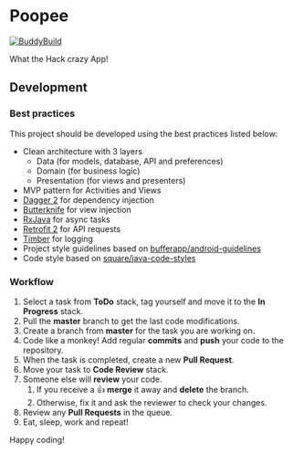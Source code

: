 # Poopee

[![BuddyBuild](https://dashboard.buddybuild.com/api/statusImage?appID=5931ef12c5a55b00016d54f9&branch=master&build=latest)](https://dashboard.buddybuild.com/apps/5931ef12c5a55b00016d54f9/build/latest?branch=master)

What the Hack crazy App!

## Development

### Best practices

This project should be developed using the best practices listed below: 

- Clean architecture with 3 layers
    - Data (for models, database, API and preferences)
    - Domain (for business logic)
    - Presentation (for views and presenters)
- MVP pattern for Activities and Views
- [Dagger 2](https://google.github.io/dagger/) for dependency injection
- [Butterknife](https://jakewharton.github.io/butterknife/) for view injection
- [RxJava](https://github.com/ReactiveX/RxAndroid) for async tasks
- [Retrofit 2](https://github.com/square/retrofit) for API requests
- [Timber](https://github.com/JakeWharton/timber) for logging
- Project style guidelines based on [bufferapp/android-guidelines](https://github.com/bufferapp/android-guidelines/blob/master/project_style_guidelines.md)
- Code style based on [square/java-code-styles](https://github.com/square/java-code-styles)

### Workflow

1. Select a task from **ToDo** stack, tag yourself and move it to the **In Progress** stack.
1. Pull the **master** branch to get the last code modifications.
1. Create a branch from **master** for the task you are working on.
1. Code like a monkey! Add regular **commits** and **push** your code to the repository.
1. When the task is completed, create a new **Pull Request**.
1. Move your task to **Code Review** stack.
1. Someone else will **review** your code.
    1. If you receive a 👍  **merge** it away and **delete** the branch.
    1. Otherwise, fix it and ask the reviewer to check your changes.
1. Review any **Pull Requests** in the queue.
1. Eat, sleep, work and repeat!

Happy coding!
